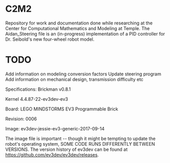 # C2M2
Repository for work and documentation done while researching at the Center for Computational Mathematics and Modeling at Temple.
The Aidan_Steering file is an (in-progress) implementation of a PID controller for Dr. Seibold's new four-wheel robot model.

# TODO
Add information on modeling conversion factors
Update steering program
Add information on mechanical design, transmission difficulty etc

Specifications: 
Brickman v0.8.1

Kernel 4.4.87-22-ev3dev-ev3

Board: LEGO MINDSTORMS EV3 Programmable Brick

Revision: 0006

Image: ev3dev-jessie-ev3-generic-2017-09-14

The image file is important -- though it might be tempting to update the robot's operating system, SOME CODE RUNS DIFFERENTLY BETWEEN VERSIONS. The version history of ev3dev can be found at https://github.com/ev3dev/ev3dev/releases.
